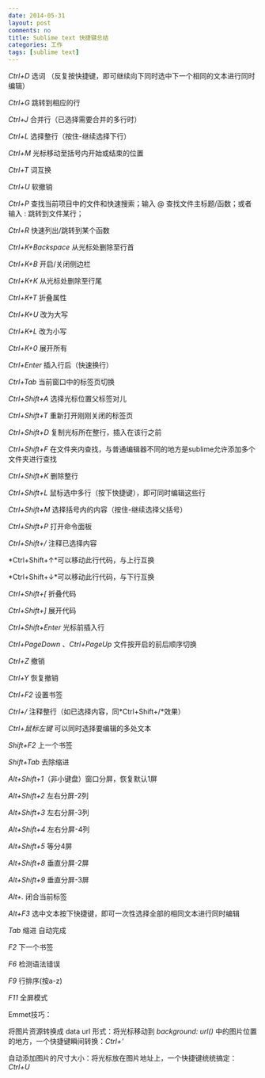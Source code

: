 ```yaml
---
date: 2014-05-31
layout: post
comments: no
title: Sublime text 快捷键总结
categories: 工作
tags: [sublime text]
---
```


*Ctrl+D* 选词 （反复按快捷键，即可继续向下同时选中下一个相同的文本进行同时编辑）

*Ctrl+G* 跳转到相应的行

*Ctrl+J* 合并行（已选择需要合并的多行时）

*Ctrl+L* 选择整行（按住-继续选择下行）

*Ctrl+M* 光标移动至括号内开始或结束的位置

*Ctrl+T* 词互换

*Ctrl+U* 软撤销

*Ctrl+P* 查找当前项目中的文件和快速搜索；输入 @ 查找文件主标题/函数；或者输入 : 跳转到文件某行；

*Ctrl+R* 快速列出/跳转到某个函数

*Ctrl+K+Backspace* 从光标处删除至行首

*Ctrl+K+B* 开启/关闭侧边栏

*Ctrl+K+K* 从光标处删除至行尾

*Ctrl+K+T* 折叠属性

*Ctrl+K+U* 改为大写

*Ctrl+K+L* 改为小写

*Ctrl+K+0* 展开所有

*Ctrl+Enter* 插入行后（快速换行）

*Ctrl+Tab* 当前窗口中的标签页切换

*Ctrl+Shift+A* 选择光标位置父标签对儿

*Ctrl+Shift+T* 重新打开刚刚关闭的标签页

*Ctrl+Shift+D* 复制光标所在整行，插入在该行之前

*Ctrl+Shift+F* 在文件夹内查找，与普通编辑器不同的地方是sublime允许添加多个文件夹进行查找

*Ctrl+Shift+K* 删除整行

*Ctrl+Shift+L* 鼠标选中多行（按下快捷键），即可同时编辑这些行

*Ctrl+Shift+M* 选择括号内的内容（按住-继续选择父括号）

*Ctrl+Shift+P* 打开命令面板

*Ctrl+Shift+/* 注释已选择内容

*Ctrl+Shift+↑*可以移动此行代码，与上行互换

*Ctrl+Shift+↓*可以移动此行代码，与下行互换

*Ctrl+Shift+[* 折叠代码

*Ctrl+Shift+]* 展开代码

*Ctrl+Shift+Enter* 光标前插入行

*Ctrl+PageDown* 、*Ctrl+PageUp* 文件按开启的前后顺序切换

*Ctrl+Z* 撤销

*Ctrl+Y* 恢复撤销

*Ctrl+F2* 设置书签

*Ctrl+/* 注释整行（如已选择内容，同*Ctrl+Shift+/*效果）

*Ctrl+鼠标左键* 可以同时选择要编辑的多处文本

*Shift+F2* 上一个书签

*Shift+Tab* 去除缩进

*Alt+Shift+1*（非小键盘）窗口分屏，恢复默认1屏

*Alt+Shift+2* 左右分屏-2列

*Alt+Shift+3* 左右分屏-3列

*Alt+Shift+4* 左右分屏-4列

*Alt+Shift+5* 等分4屏

*Alt+Shift+8* 垂直分屏-2屏

*Alt+Shift+9* 垂直分屏-3屏

*Alt+.* 闭合当前标签

*Alt+F3* 选中文本按下快捷键，即可一次性选择全部的相同文本进行同时编辑

*Tab* 缩进 自动完成

*F2* 下一个书签

*F6* 检测语法错误

*F9* 行排序(按a-z)

*F11* 全屏模式

Emmet技巧：

将图片资源转换成 data url 形式：将光标移动到 *background: url()* 中的图片位置的地方，一个快捷键瞬间转换：*Ctrl+'*

自动添加图片的尺寸大小：将光标放在图片地址上，一个快捷键统统搞定：*Ctrl+U*